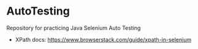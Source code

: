 # AutoTesting
 Repository for practicing Java Selenium Auto Testing
 + XPath docs: https://www.browserstack.com/guide/xpath-in-selenium 
